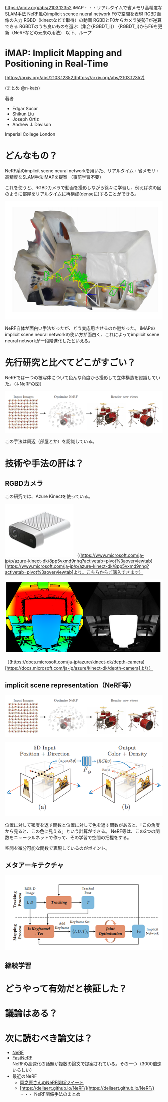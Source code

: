 
https://arxiv.org/abs/2103.12352
iMAP・・・リアルタイムで省メモリ高精度なSLAM手法
NeRF風のimplicit scence nueral network Fθで空間を表現
RGBD画像の入力 RGBD（kinectなどで取得）の動画
RGBDとFθからカメラ姿勢Tが逆算できる
RGBDTのうち良いものを選ぶ（集合{RGBDT_i}）
{RGBDT_i}からFθを更新（NeRFなどの元来の用法）
以下、ループ
# iMAP: Implicit Mapping and Positioning in Real-Time
[https://arxiv.org/abs/2103.12352](https://arxiv.org/abs/2103.12352)

(まとめ @n-kats)

著者
* Edgar Sucar
* Shikun Liu
* Joseph Ortiz
* Andrew J. Davison

Imperial College London

# どんなもの？
NeRF系のimplicit scene neural networkを用いた、リアルタイム・省メモリ・高精度なSLAM手法iMAPを提案
（事前学習不要）

これを使うと、RGBDカメラで動画を撮影しながら徐々に学習し、例えば次の図のように部屋をリアルタイムに再構成(denseに)することができる。

![](i_map_2103.12352/sample.png)

NeRF自体が面白い手法だったが、どう実応用させるのか謎だった。
iMAPのimplicit scene neural networkの使い方が面白く、これによってimplicit scene neural networkが一段階進化したといえる。

# 先行研究と比べてどこがすごい？

NeRFでは一つの被写体について色んな角度から撮影して立体構造を認識していた。（↓NeRFの図）

![](i_map_2103.12352/nerf.png)

この手法は周辺（部屋とか）を認識している。

# 技術や手法の肝は？
## RGBDカメラ
この研究では、Azure Kinectを使っている。

![](i_map_2103.12352/kinect.png)
（(https://www.microsoft.com/ja-jp/p/azure-kinect-dk/8pp5vxmd9nhq?activetab=pivot%3aoverviewtab)[https://www.microsoft.com/ja-jp/p/azure-kinect-dk/8pp5vxmd9nhq?activetab=pivot%3aoverviewtab]より。こちらからご購入できます）

![](i_map_2103.12352/kinect_depth.png)

（(https://docs.microsoft.com/ja-jp/azure/kinect-dk/depth-camera)[https://docs.microsoft.com/ja-jp/azure/kinect-dk/depth-camera]より）

## implicit scene representation（NeRF等）

![](i_map_2103.12352/nerf.png)

![](i_map_2103.12352/nerf_algo.png)

位置に対して密度を返す関数と位置に対して色を返す関数があると、「この角度から見ると、この色に見える」という計算ができる。
NeRF等は、この2つの関数をニューラルネットで作って、その学習で空間の把握をする。

空間を微分可能な関数で表現しているのがポイント。

## メタアーキテクチャ
![](i_map_2103.12352/meta.png)


## 継続学習

# どうやって有効だと検証した？

# 議論はある？
# 次に読むべき論文は？
* [NeRF](https://arxiv.org/abs/2003.08934)
* [FastNeRF](https://arxiv.org/abs/2103.10380)  
  NeRFの高速化の話題が複数の論文で提案されている。その一つ（3000倍速いらしい）
* 最近のNeRF  
  * [岡之原さんのNeRF関係ツイート](https://twitter.com/search?q=NeRF%20(from%3Ahillbig)&src=typed_query)
  * [https://dellaert.github.io/NeRF/](https://dellaert.github.io/NeRF/) ・・・ NeRF関係手法のまとめ
